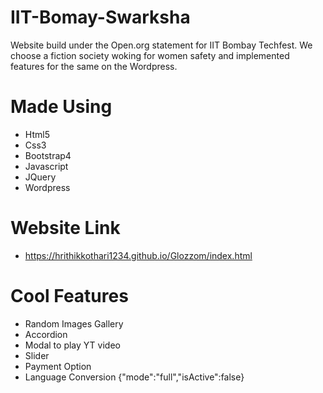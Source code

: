 # IIT-Bomay-Swarksha

Website build under the Open.org statement for IIT Bombay Techfest.
We choose a fiction society woking for women safety and implemented features for the same on the Wordpress.

# Made Using
* Html5
* Css3
* Bootstrap4
* Javascript
* JQuery
* Wordpress

# Website Link
* https://hrithikkothari1234.github.io/Glozzom/index.html

# Cool Features
* Random Images Gallery
* Accordion
* Modal to play YT video
* Slider
* Payment Option
* Language Conversion
{"mode":"full","isActive":false}
